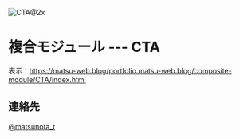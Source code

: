 ![CTA@2x](https://github.com/user-attachments/assets/f003cb78-8bbd-4458-8b42-5b6414de4406)

# 複合モジュール --- CTA

表示：https://matsu-web.blog/portfolio.matsu-web.blog/composite-module/CTA/index.html

## 連絡先
[@matsunota_t](https://twitter.com/matsunota_t)